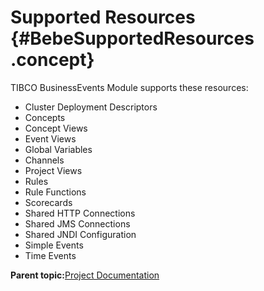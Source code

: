# Supported Resources {#BebeSupportedResources .concept}

TIBCO BusinessEvents Module supports these resources:

-   Cluster Deployment Descriptors
-   Concepts
-   Concept Views
-   Event Views
-   Global Variables
-   Channels
-   Project Views
-   Rules
-   Rule Functions
-   Scorecards
-   Shared HTTP Connections
-   Shared JMS Connections
-   Shared JNDI Configuration
-   Simple Events
-   Time Events

**Parent topic:**[Project Documentation](../../../modules/bebe/output/ProjectDocumentation.md)

